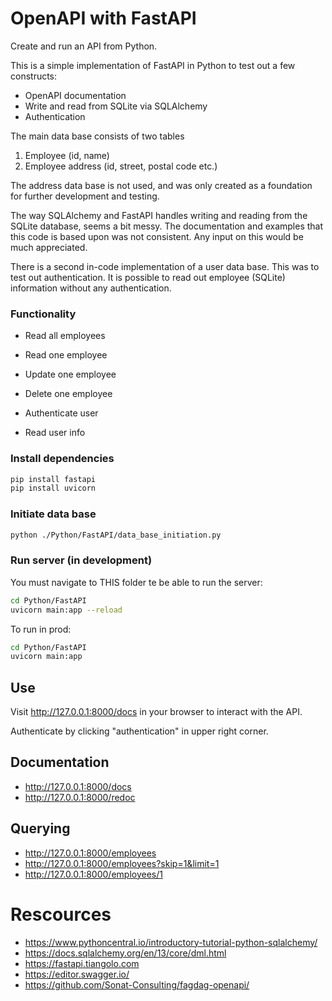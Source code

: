 # OpenAPI with FastAPI

Create and run an API from Python. 

This is a simple implementation of FastAPI in Python to test out a few constructs:
- OpenAPI documentation
- Write and read from SQLite via SQLAlchemy
- Authentication
 

The main data base consists of two tables
1. Employee (id, name)
2. Employee address (id, street, postal code etc.)

The address data base is not used, and was only created as a foundation for further development and testing.

The way SQLAlchemy and FastAPI handles writing and reading from the SQLite database, seems a bit messy.
The documentation and examples that this code is based upon was not consistent.
Any input on this would be much appreciated.

There is a second in-code implementation of a user data base.
This was to test out authentication.
It is possible to read out employee (SQLite) information without any authentication.


### Functionality
- Read all employees
- Read one employee
- Update one employee
- Delete one employee

- Authenticate user
- Read user info


### Install dependencies

````bash
pip install fastapi
pip install uvicorn
````


### Initiate data base

```bash
python ./Python/FastAPI/data_base_initiation.py
```

### Run server (in development)
You must navigate to THIS folder te be able to run the server:

````bash
cd Python/FastAPI
uvicorn main:app --reload
````

To run in prod:
````bash
cd Python/FastAPI
uvicorn main:app
````


## Use

Visit http://127.0.0.1:8000/docs in your browser to interact with the API.

Authenticate by clicking "authentication" in upper right corner.



## Documentation

* http://127.0.0.1:8000/docs
* http://127.0.0.1:8000/redoc



## Querying

* http://127.0.0.1:8000/employees
* http://127.0.0.1:8000/employees?skip=1&limit=1
* http://127.0.0.1:8000/employees/1




# Rescources

* https://www.pythoncentral.io/introductory-tutorial-python-sqlalchemy/
* https://docs.sqlalchemy.org/en/13/core/dml.html
* https://fastapi.tiangolo.com
* https://editor.swagger.io/
* https://github.com/Sonat-Consulting/fagdag-openapi/
